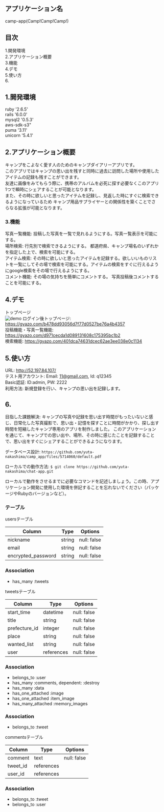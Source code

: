 ## アプリケーション名
 camp-app(Camp!Camp!Camp!)

## 目次
1.開発環境<br>
2.アプリケーション概要<br>
3.機能<br>
4.デモ<br>
5.使い方<br>
6.

## 1.開発環境
ruby '2.6.5'<br>
rails '6.0.0'<br>
mysql2 '0.5.3'<br>
aws-sdk-s3"<br>
puma '3.11'<br>
unicorn '5.4.1'<br>

## 2.アプリケーション概要
 キャンプをこよなく愛す人のためのキャンプダイアリーアプリです。<br>
 このアプリではキャンプの思い出を残すと同時に過去に訪問した場所や使用したアイテムの記録も残すことができます。<br>
 友達に画像をみてもらう際に、携帯のアルバムを必死に探す必要なくこのアプリ1つで瞬時にシェアすることが可能となります。<br>
 また、その時に欲しいと思ったアイテムを記録し、見返した時にすぐに検索できるようになっているため
キャンプ用品サプライヤーとの関係性を築くことでさらなる拡張が可能となります。<br>

### 3.機能
写真一覧機能: 投稿した写真を一覧で見れるようにする。写真一覧表示を可能にする。<br>
場所検索: 行先別で検索できるようにする。 都道府県、キャンプ場名のいずれかを指定した上で、検索を可能にする。 <br>
アイテム検索: その時に欲しいと思ったアイテムを記録する。欲しいいものリストを一覧にしてその場で検索を可能にする。アイテムの検索をすぐに行えるようにgoogle検索をその場で行えるようにする。<br>
コメント機能: その場の気持ちを簡単にコメントする。	写真投稿後コメントすることを可能にする。<br>

## 4.デモ
トップページ<br> ![demo](https://gyazo.com/24978dc41850c5657cd7a9764499c9fc)
ログイン後トップページ: https://gyazo.com/b478dd93056d7f77d0527be76a4b4357<br>
投稿機能・写真一覧機能: https://gyazo.com/d971cecda1d089131608c175395bc1b2<br>
検索機能: https://gyazo.com/401dca74631dcec62ae3ee038e0c1134<br>

## 5.使い方
URL:	http://52.197.84.107/<br>
テスト用アカウント:	Email: 11@gmail.com, Id: q12345<br>
Basic認証: ID:admin, PW: 2222<br>
利用方法:	新規登録を行い、キャンプの思い出を記録します。<br>

## 6.
 目指した課題解決: キャンプの写真や記録を思い出す時間がもったいないと感じ、日常化した写真撮影で、思い出・記憶を探すことに時間がかかり、探し出す時間を短縮したキャンプ専用のアプリを制作しました。	このアプリケーションを通じて、キャンプでの思い出や、場所、その時に感じたことを記録することで、思い出をすぐにシェアすることができるようになります。


 データベース設計: `https://github.com/yuta-nakashima/camp_app/files/5714060/default.pdf`

 ローカルでの動作方法: `$ git clone https://github.com/yuta-nakashima/chat-app.git`

ローカルで動作をさせるまでに必要なコマンドを記述しましょう。この時、アプリケーション開発に使用した環境を併記することを忘れないでください（パッケージやRubyのバージョンなど）。


### テーブル
usersテーブル

| Column               |Type     |Options             |
| ---------------------|---------|------------------- |
| nickname             |string   |null: false         |
| email                |string   |null: false         |
| encrypted_password   |string   |null: false         |


### Association
- has_many   :tweets

tweetsテーブル

| Column          |Type               |Options                    |
| ----------------|------------- |------------------------------- |
| start_time      |datetime      |null: false                     |
| title           |string        |null: false                     |
| prefecture_id   |integer       |null: false                     |
| place           |string        |null: false                     |
| wanted_list     |string        |null: false                     |
| user            |references    |null: false                     |

### Association
- belongs_to :user
- has_many :comments, dependent: :destroy
- has_many :data
- has_one_attached :image
- has_one_attached :item_image
- has_many_attached :memory_images

### Association
- belongs_to :tweet

commentsテーブル

| Column          |Type          |Options                         |
| ----------------|--------------|------------------------------- |
| comment         |text          |null: false                     |
| tweet_id        |references    |                                |
| user_id         |references    |                                |

### Association
- belongs_to :tweet
- belongs_to :user